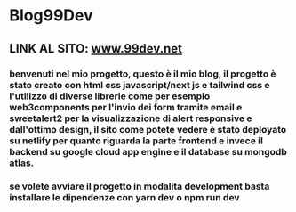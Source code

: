 # Blog99Dev

## LINK AL SITO: www.99dev.net

### benvenuti nel mio progetto, questo è il mio blog, il progetto è stato creato con html css javascript/next js e tailwind css e l'utilizzo di diverse librerie come per esempio web3components per l'invio dei form tramite email e sweetalert2 per la visualizzazione di alert responsive e dall'ottimo design, il sito come potete vedere è stato deployato su netlify per quanto riguarda la parte frontend e invece il backend su google cloud app engine e il database su mongodb atlas.

### se volete avviare il progetto in modalita development basta installare le dipendenze con yarn dev o npm run dev
